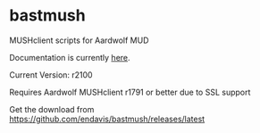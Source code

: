 bastmush
========

MUSHclient scripts for Aardwolf MUD

Documentation is currently [here](https://github.com/endavis/bastmush/wiki).

Current Version: r2100

Requires Aardwolf MUSHclient r1791 or better due to SSL support

Get the download from https://github.com/endavis/bastmush/releases/latest

